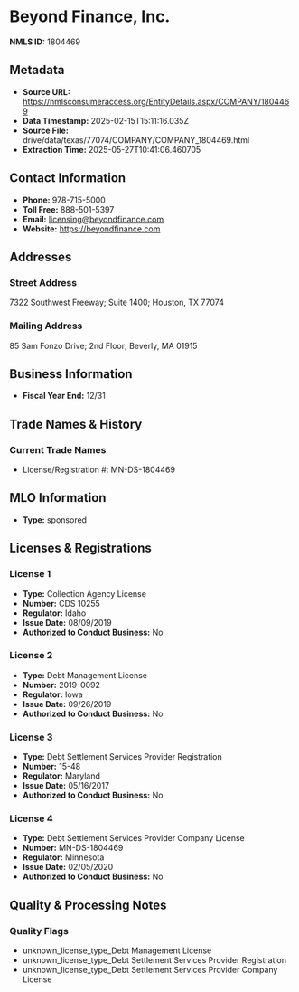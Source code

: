 # Beyond Finance, Inc.

**NMLS ID:** 1804469

## Metadata
- **Source URL:** https://nmlsconsumeraccess.org/EntityDetails.aspx/COMPANY/1804469
- **Data Timestamp:** 2025-02-15T15:11:16.035Z
- **Source File:** drive/data/texas/77074/COMPANY/COMPANY_1804469.html
- **Extraction Time:** 2025-05-27T10:41:06.460705

## Contact Information
- **Phone:** 978-715-5000
- **Toll Free:** 888-501-5397
- **Email:** licensing@beyondfinance.com
- **Website:** https://beyondfinance.com

## Addresses
### Street Address
7322 Southwest Freeway; Suite 1400; Houston, TX 77074

### Mailing Address
85 Sam Fonzo Drive; 2nd Floor; Beverly, MA 01915

## Business Information
- **Fiscal Year End:** 12/31

## Trade Names & History
### Current Trade Names
- License/Registration #: MN-DS-1804469

## MLO Information
- **Type:** sponsored

## Licenses & Registrations

### License 1
- **Type:** Collection Agency License
- **Number:** CDS 10255
- **Regulator:** Idaho
- **Issue Date:** 08/09/2019
- **Authorized to Conduct Business:** No

### License 2
- **Type:** Debt Management License
- **Number:** 2019-0092
- **Regulator:** Iowa
- **Issue Date:** 09/26/2019
- **Authorized to Conduct Business:** No

### License 3
- **Type:** Debt Settlement Services Provider Registration
- **Number:** 15-48
- **Regulator:** Maryland
- **Issue Date:** 05/16/2017
- **Authorized to Conduct Business:** No

### License 4
- **Type:** Debt Settlement Services Provider Company License
- **Number:** MN-DS-1804469
- **Regulator:** Minnesota
- **Issue Date:** 02/05/2020
- **Authorized to Conduct Business:** No

## Quality & Processing Notes
### Quality Flags
- unknown_license_type_Debt Management License
- unknown_license_type_Debt Settlement Services Provider Registration
- unknown_license_type_Debt Settlement Services Provider Company License
